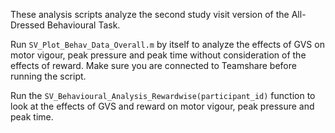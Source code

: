 These analysis scripts analyze the second study visit version of the All-Dressed Behavioural Task.

Run `SV_Plot_Behav_Data_Overall.m` by itself to analyze the effects of GVS on motor vigour, peak pressure and peak time without consideration of the effects of reward. Make sure you are connected to Teamshare before running the script.

Run the `SV_Behavioural_Analysis_Rewardwise(participant_id)` function to look at the effects of GVS and reward on motor vigour, peak pressure and peak time. 

